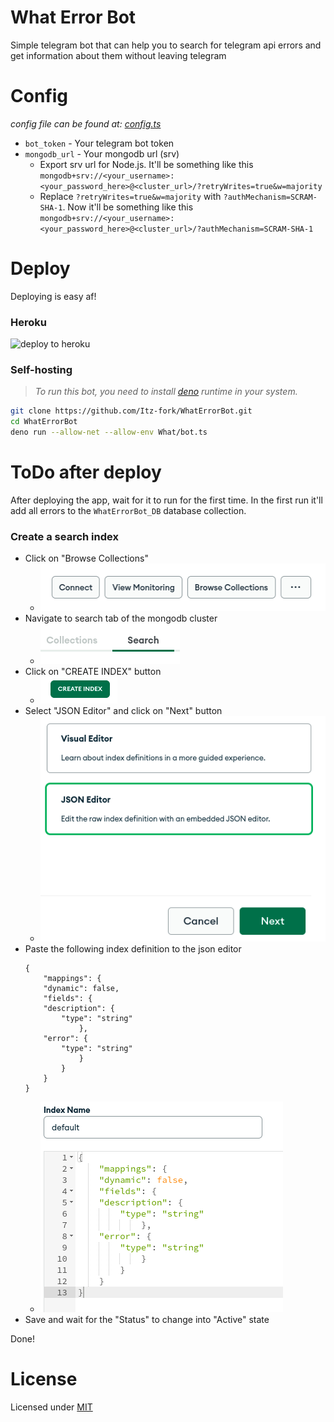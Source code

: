 # What Error Bot
Simple telegram bot that can help you to search for telegram api errors and get information about them without leaving telegram


# Config
_config file can be found at: [config.ts](What/config.ts)_

- `bot_token` - Your telegram bot token
- `mongodb_url` - Your mongodb url (srv)
  - Export srv url for Node.js. It'll be something like this `mongodb+srv://<your_username>:<your_password_here>@<cluster_url>/?retryWrites=true&w=majority`
  - Replace `?retryWrites=true&w=majority` with `?authMechanism=SCRAM-SHA-1`. Now it'll be something like this `mongodb+srv://<your_username>:<your_password_here>@<cluster_url>/?authMechanism=SCRAM-SHA-1`


# Deploy
Deploying is easy af!

### Heroku
![deploy to heroku](https://www.herokucdn.com/deploy/button.svg "Deploy WhatErrorBot to heroku")

### Self-hosting
> _To run this bot, you need to install [deno](http://deno.land/) runtime in your system._

```bash
git clone https://github.com/Itz-fork/WhatErrorBot.git
cd WhatErrorBot
deno run --allow-net --allow-env What/bot.ts
```


# ToDo after deploy
After deploying the app, wait for it to run for the first time. In the first
run it'll add all errors to the `WhatErrorBot_DB` database collection.

### Create a search index
- Click on "Browse Collections"
  - ![browse collections](images/browse_collections.png "Browse database collections")
- Navigate to search tab of the mongodb cluster
  - ![search tab](images/mongodb_search_tab.png "Search tab of the mongodb cluster")
- Click on "CREATE INDEX" button
  - ![create index button](images/create_index_btn.png "Create index button")
- Select "JSON Editor" and click on "Next" button
  - ![select json editor](images/json_editor.png "Select json editor")
- Paste the following index definition to the json editor
  ```
  {
      "mappings": {
      "dynamic": false,
      "fields": {
      "description": {
          "type": "string"
              },
      "error": {
          "type": "string"
              }
          }
      }
  }
  ```
  - ![add index definition](images/json_index_def.png "Add search index definition")
- Save and wait for the "Status" to change into "Active" state

Done!


# License
Licensed under [MIT](License)